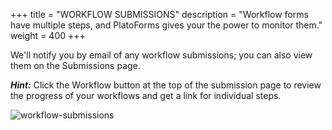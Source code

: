 +++
title = "WORKFLOW SUBMISSIONS"
description = "Workflow forms have multiple steps, and PlatoForms gives your the power to monitor them."
weight = 400
+++


We'll notify you by email of any workflow submissions; you can also view them on the Submissions page. 

***Hint:*** Click the Workflow button at the top of the submission page to review the progress of your workflows and get a link for individual steps.


![workflow-submissions](/images/workflow-submissions.png)